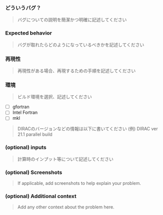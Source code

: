 ### どういうバグ？
> バグについての説明を簡潔かつ明確に記述してください

### Expected behavior
> バグが取れたらどのようになっているべきかを記述してください

### 再現性
> 再現性がある場合、再現するための手順を記述してください

### 環境
> ビルド環境を選択、記述してください
- [ ] gfortran
- [ ] Intel Fortran
- [ ] mkl
> DIRACのバージョンなどの情報は以下に書いてください
> (例) DIRAC ver 21.1
> parallel build

### (optional) inputs
> 計算時のインプット等について記述してください

### (optional) Screenshots
> If applicable, add screenshots to help explain your problem.

### (optional) Additional context
> Add any other context about the problem here.
